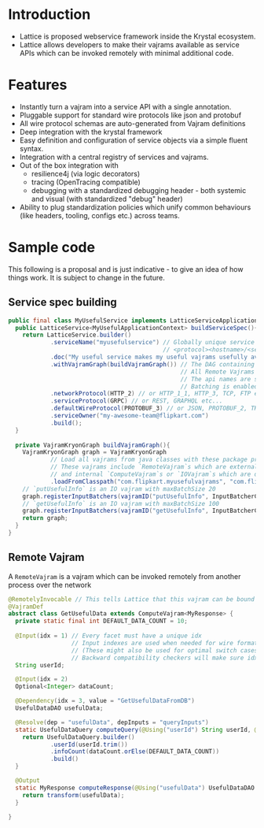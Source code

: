 # Introduction
* Lattice is proposed webservice framework inside the Krystal ecosystem.
* Lattice allows developers to make their vajrams available as service APIs which can be invoked remotely with minimal additional code.

# Features
* Instantly turn a vajram into a service API with a single annotation.
* Pluggable support for standard wire protocols like json and protobuf
* All wire protocol schemas are auto-generated from Vajram definitions
* Deep integration with the krystal framework
* Easy definition and configuration of service objects via a simple fluent syntax.
* Integration with a central registry of services and vajrams.
* Out of the box integration with
  * resilience4j (via logic decorators)
  * tracing (OpenTracing compatible)
  * debugging with a standardized debugging header - both systemic and visual (with standardized "debug" header)
* Ability to plug standardization policies which unify common behaviours (like headers, tooling, configs etc.) across teams.

# Sample code
This following is a proposal and is just indicative - to give an idea of how things work. It is subject to change in the future.
## Service spec building
```java
public final class MyUsefulService implements LatticeServiceApplication<MyUsefulApplicationContext> {
  public LatticeService<MyUsefulApplicationContext> buildServiceSpec(){
    return LatticeService.builder()
            .serviceName("myusefulservice") // Globally unique service name - all apis in this service have the following format
                                            // <protocol><hostname>/<servicename>/<vajramId>
            .doc("My useful service makes my useful vajrams usefully available to all my awesome clients!")
            .withVajramGraph(buildVajramGraph()) // The DAG containing all the registered vajrams.
                                                 // All Remote Vajrams are auto registered as individual APIs
                                                 // The api names are same as the vajramIds.
                                                 // Batching is enabled by default for all of these APIs - this is invisible to the vajrams
            .networkProtocol(HTTP_2) // or HTTP_1_1, HTTP_3, TCP, FTP etc...
            .serviceProtocol(GRPC) // or REST, GRAPHQL etc...
            .defaultWireProtocol(PROTOBUF_3) // or JSON, PROTOBUF_2, THRIFT etc... Individual vajrams may override this if they choose.
            .serviceOwner("my-awesome-team@flipkart.com")
            .build();
  }
 
  private VajramKryonGraph buildVajramGraph(){
    VajramKryonGraph graph = VajramKryonGraph
            // Load all vajrams from java classes with these package prefixes.
            // These vajrams include `RemoteVajram`s which are external facing, as they are bound to remotely callable APIs (may be `ComputeVajram`s or `IOVajrams`),
            // and internal `ComputeVajram`s or `IOVajram`s which are direct/indirect dependencies of the above `RemoteVajram`s.
            .loadFromClasspath("com.flipkart.myusefulvajrams", "com.flipkart.myotherusefulvajrams").build();
    // `putUsefulInfo` is an IO vajram with maxBatchSize 20
    graph.registerInputBatchers(vajramID("putUsefulInfo", InputBatcherConfig.simple(() -> new Batcher<>(20))));
    // `getUsefulInfo` is an IO vajram with maxBatchSize 100
    graph.registerInputBatchers(vajramID("getUsefulInfo", InputBatcherConfig.shared(() -> new Batcher<>(100)))); 
    return graph;
  } 
}
```
## Remote Vajram
A `RemoteVajram` is a vajram which can be invoked remotely from another process over the network

```java
@RemotelyInvocable // This tells Lattice that this vajram can be bound to a service API.
@VajramDef
abstract class GetUsefulData extends ComputeVajram<MyResponse> {
  private static final int DEFAULT_DATA_COUNT = 10;
  
  @Input(idx = 1) // Every facet must have a unique idx
                  // Input indexes are used when needed for wire formats like protobuf
                  // (These might also be used for optimal switch cases in auto-generated data classes as well)
                  // Backward compatibility checkers will make sure idxes are unique and do not change for RemoteVajrams
  String userId;

  @Input(idx = 2)
  Optional<Integer> dataCount;

  @Dependency(idx = 3, value = "GetUsefulDataFromDB")
  UsefulDataDAO usefulData;

  @Resolve(dep = "usefulData", depInputs = "queryInputs")
  static UsefulDataQuery computeQuery(@Using("userId") String userId, @Using("dataCount") Optional<Integer> dataCount){
    return UsefulDataQuery.builder()
            .userId(userId.trim())
            .infoCount(dataCount.orElse(DEFAULT_DATA_COUNT))
            .build()
  }

  @Output
  static MyResponse computeResponse(@Using("usefulData") UsefulDataDAO usefulData){
    return transform(usefulData);
  }
  
}
```
